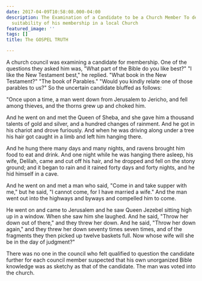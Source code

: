 ```yaml
---
date: 2017-04-09T10:58:08.000-04:00
description: The Examination of a Candidate to be a Church Member To determine the
  suitability of his membership in a local Church
featured_image: ''
tags: []
title: The GOSPEL TRUTH

---
```

A church council was examining a candidate for membership. One of the questions they asked him was, "What part of the Bible do you like best?" "I like the New Testament best," he replied. "What book in the New Testament?" "The book of Parables." "Would you kindly relate one of those parables to us?" So the uncertain candidate bluffed as follows:

"Once upon a time, a man went down from Jerusalem to Jericho, and fell among thieves, and the thorns grew up and choked him.

And he went on and met the Queen of Sheba, and she gave him a thousand talents of gold and silver, and a hundred changes of rainment. And he got in his chariot and drove furiously. And when he was driving along under a tree his hair got caught in a limb and left him hanging there.

And he hung there many days and many nights, and ravens brought him food to eat and drink. And one night while he was hanging there asleep, his wife, Delilah, came and cut off his hair, and he dropped and fell on the stony ground; and it began to rain and it rained forty days and forty nights, and he hid himself in a cave.

And he went on and met a man who said, "Come in and take supper with me," but he said, "I cannot come, for I have married a wife." And the man went out into the highways and byways and compelled him to come.

He went on and came to Jerusalem and he saw Queen Jezebel sitting high up in a window. When she saw him she laughed. And he said, "Throw her down out of there," and they threw her down. And he said, "Throw her down again," and they threw her down seventy times seven times, and of the fragments they then picked up twelve baskets full. Now whose wife will she be in the day of judgment?"

There was no one in the council who felt qualified to question the candidate further for each council member suspected that his own unorganized Bible knowledge was as sketchy as that of the candidate. The man was voted into the church.